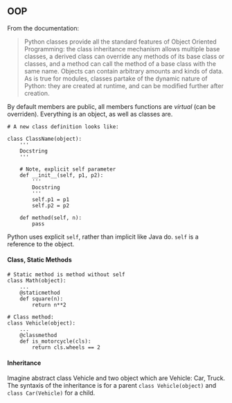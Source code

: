 ## OOP

From the documentation:
> Python classes provide all the standard features of Object Oriented Programming: the class inheritance mechanism allows multiple base classes, a derived class can override any methods of its base class or classes, and a method can call the method of a base class with the same name. Objects can contain arbitrary amounts and kinds of data. As is true for modules, classes partake of the dynamic nature of Python: they are created at runtime, and can be modified further after creation.

By default members are public, all members functions are *virtual* (can be overriden). Everything is an object, as well as classes are.

```
# A new class definition looks like:

class ClassName(object):
    '''
    Docstring
    '''
    
    # Note, explicit self parameter
    def __init__(self, p1, p2):
        '''
        Docstring
        '''
        self.p1 = p1
        self.p2 = p2

    def method(self, n):
        pass
```

Python uses explicit `self`, rather than implicit like Java do. `self` is a reference to the object.

#### Class, Static Methods

```
# Static method is method without self
class Math(object):
    ...
    @staticmethod
    def square(n):
        return n**2

# Class method:
class Vehicle(object):
    ...
    @classmethod
    def is_motorcycle(cls):
        return cls.wheels == 2
```

#### Inheritance
Imagine abstract class Vehicle and two object which are Vehicle: Car, Truck. The syntaxis of the inheritance is for a parent `class Vehicle(object)` and `class Car(Vehicle)` for a child.

